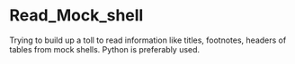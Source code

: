 # Read_Mock_shell
Trying to build up a toll to read information like titles, footnotes, headers of tables from mock shells. Python is preferably used.
